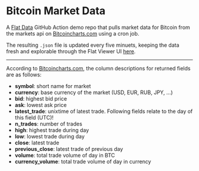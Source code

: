 # Bitcoin Market Data
A [Flat Data](https://octo.github.com/projects/flat-data) GitHub Action demo repo that pulls market data for Bitcoin from the markets api on [Bitcoincharts.com](https://bitcoincharts.com/about/markets-api/) using a cron job. 

The resulting `.json` file is updated every five minuets, keeping the data fresh and explorable through the Flat Viewer UI [here](https://flatgithub.com/daltonturner/flat-bitcoin-market-data?filename=btc-market-data.json&sha=38246b6899899b2adc3ef150fac7b0d80af604d5).

---

According to [Bitcoincharts.com](https://bitcoincharts.com/about/markets-api/), the column descriptions for returned fields are as follows:

- **symbol**: short name for market
- **currency**: base currency of the market (USD, EUR, RUB, JPY, ...)
- **bid**: highest bid price
- **ask**: lowest ask price
- **latest_trade**: unixtime of latest trade. Following fields relate to the day of this field (UTC)!
- **n_trades**: number of trades
- **high**: highest trade during day
- **low**: lowest trade during day
- **close**: latest trade
- **previous_close**: latest trade of previous day
- **volume**: total trade volume of day in BTC
- **currency_volume**: total trade volume of day in currency
